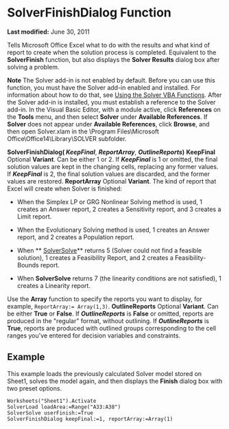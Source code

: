
# SolverFinishDialog Function

 **Last modified:** June 30, 2011

Tells Microsoft Office Excel what to do with the results and what kind of report to create when the solution process is completed. Equivalent to the  **SolverFinish** function, but also displays the **Solver Results** dialog box after solving a problem.

 **Note**  The Solver add-in is not enabled by default. Before you can use this function, you must have the Solver add-in enabled and installed. For information about how to do that, see  [Using the Solver VBA Functions](37d0aa49-2e5c-5efe-1c69-b5168af1f231.md). After the Solver add-in is installed, you must establish a reference to the Solver add-in. In the Visual Basic Editor, with a module active, click  **References** on the **Tools** menu, and then select **Solver** under **Available References**. If  **Solver** does not appear under **Available References**, click  **Browse**, and then open Solver.xlam in the \Program Files\Microsoft Office\Office14\Library\SOLVER subfolder.

 **SolverFinishDialog( _KeepFinal_**,  **_ReportArray_**,  **_OutlineReports_)**
 **KeepFinal** Optional **Variant**. Can be either 1 or 2. If  **_KeepFinal_** is 1 or omitted, the final solution values are kept in the changing cells, replacing any former values. If **_KeepFinal_** is 2, the final solution values are discarded, and the former values are restored.
 **ReportArray** Optional **Variant**. The kind of report that Excel will create when Solver is finished:

- When the Simplex LP or GRG Nonlinear Solving method is used, 1 creates an Answer report, 2 creates a Sensitivity report, and 3 creates a Limit report. 
    
- When the Evolutionary Solving method is used, 1 creates an Answer report, and 2 creates a Population report.
    
- When  ** [SolverSolve](40ef53c8-ff54-bdc8-9f8b-bf9a4445ce51.md)** returns 5 (Solver could not find a feasible solution), 1 creates a Feasibility Report, and 2 creates a Feasibility-Bounds report.
    
- When  **SolverSolve** returns 7 (the linearity conditions are not satisfied), 1 creates a Linearity report.
    
 Use the **Array** function to specify the reports you want to display, for example, `ReportArray:= Array(1,3)`.
 **OutlineReports** Optional **Variant**. Can be either  **True** or **False**. If  **_OutlineReports_** is **False** or omitted, reports are produced in the "regular" format, without outlining. If **_OutlineReports_** is **True**, reports are produced with outlined groups corresponding to the cell ranges you've entered for decision variables and constraints. 

## Example

This example loads the previously calculated Solver model stored on Sheet1, solves the model again, and then displays the  **Finish** dialog box with two preset options.


```
Worksheets("Sheet1").Activate 
SolverLoad loadArea:=Range("A33:A38") 
SolverSolve userFinish:=True 
SolverFinishDialog keepFinal:=1, reportArray:=Array(1)
```

